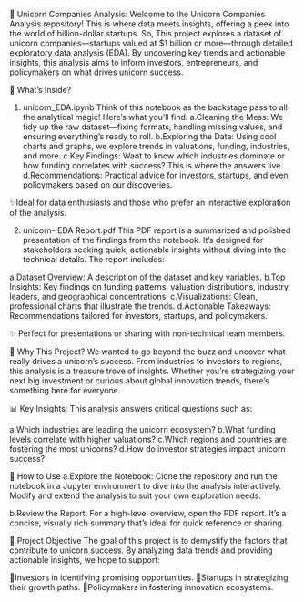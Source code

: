 🦄 Unicorn Companies Analysis:
Welcome to the Unicorn Companies Analysis repository! This is where data meets insights, offering a peek into the world of billion-dollar startups. So, This project explores a dataset of unicorn companies—startups valued at $1 billion or more—through detailed exploratory data analysis (EDA). By uncovering key trends and actionable insights, this analysis aims to inform investors, entrepreneurs, and policymakers on what drives unicorn success.

📂 What’s Inside?

1. unicorn_EDA.ipynb
Think of this notebook as the backstage pass to all the analytical magic! Here’s what you’ll find:
a.Cleaning the Mess: We tidy up the raw dataset—fixing formats, handling missing values, and ensuring everything’s ready to roll.
b.Exploring the Data: Using cool charts and graphs, we explore trends in valuations, funding, industries, and more.
c.Key Findings: Want to know which industries dominate or how funding correlates with success? This is where the answers live.
d.Recommendations: Practical advice for investors, startups, and even policymakers based on our discoveries.

✨Ideal for data enthusiasts and those who prefer an interactive exploration of the analysis.

2. unicorn- EDA Report.pdf
This PDF report is a summarized and polished presentation of the findings from the notebook. It’s designed for stakeholders seeking quick, actionable insights without diving into the technical details. The report includes:

a.Dataset Overview: A description of the dataset and key variables.
b.Top Insights: Key findings on funding patterns, valuation distributions, industry leaders, and geographical concentrations.
c.Visualizations: Clean, professional charts that illustrate the trends.
d.Actionable Takeaways: Recommendations tailored for investors, startups, and policymakers.

✨ Perfect for presentations or sharing with non-technical team members.

🌟 Why This Project?
We wanted to go beyond the buzz and uncover what really drives a unicorn’s success. From industries to investors to regions, this analysis is a treasure trove of insights. Whether you’re strategizing your next big investment or curious about global innovation trends, there’s something here for everyone.

📊 Key Insights:
This analysis answers critical questions such as:

a.Which industries are leading the unicorn ecosystem?
b.What funding levels correlate with higher valuations?
c.Which regions and countries are fostering the most unicorns?
d.How do investor strategies impact unicorn success?

🚀 How to Use
a.Explore the Notebook:
Clone the repository and run the notebook in a Jupyter environment to dive into the analysis interactively. Modify and extend the analysis to suit your own exploration needs.

b.Review the Report:
For a high-level overview, open the PDF report. It’s a concise, visually rich summary that’s ideal for quick reference or sharing.

🌟 Project Objective
The goal of this project is to demystify the factors that contribute to unicorn success. By analyzing data trends and providing actionable insights, we hope to support:

🌟Investors in identifying promising opportunities.
🌟Startups in strategizing their growth paths.
🌟Policymakers in fostering innovation ecosystems.


